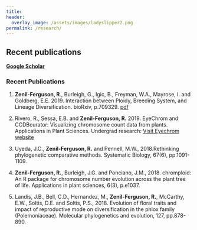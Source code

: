 ```yaml
---
title:
header:
  overlay_image: /assets/images/ladyslipper2.png
permalink: /research/
---
```

## Recent publications

[**Google Scholar**](https://scholar.google.com/citations?hl=en&user=fddibuQAAAAJ&view_op=list_works&sortby=pubdate)

### Recent Publications
1.  **Zenil-Ferguson, R**., Burleigh, G., Igic, B., Freyman, W.A., Mayrose, I. and Goldberg, E.E. 2019. Interaction between Ploidy, Breeding System, and Lineage Diversification. bioRxiv, p.709329. [pdf](https://www.biorxiv.org/content/10.1101/709329v1.abstract)

2. Rivero, R., Sessa, E.B. and **Zenil‐Ferguson, R.** 2019. EyeChrom and CCDBcurator: Visualizing chromosome count data from plants. Applications in Plant Sciences.
Undergrad research: [Visit Eyechrom website](eyechrom.com)

3.  Uyeda, J.C., **Zenil-Ferguson, R.** and Pennell, M.W., 2018.Rethinking phylogenetic comparative methods. Systematic Biology, 67(6), pp.1091-1109.

4.  **Zenil‐Ferguson, R.**, Burleigh, J.G. and Ponciano, J.M., 2018. chromploid: An R package for chromosome number evolution across the plant tree of life. Applications in plant sciences, 6(3), p.e1037.

5. Landis, J.B., Bell, C.D., Hernandez, M., **Zenil-Ferguson, R.**, McCarthy, E.W., Soltis, D.E. and Soltis, P.S., 2018. Evolution of floral traits and impact of reproductive mode on diversification in the phlox family (Polemoniaceae). Molecular phylogenetics and evolution, 127, pp.878-890.

